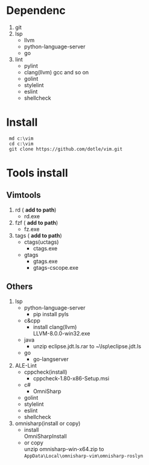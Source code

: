 
# Dependenc
1. git
2. lsp
    * llvm
    * python-language-server
    * go
3. lint
    * pylint
    * clang(llvm) gcc and so on
    * golint
    * stylelint
    * eslint
    * shellcheck

# Install
```
 md c:\vim
 cd c:\vim
 git clone https://github.com/dotle/vim.git
```

# Tools install 
## Vimtools
1. rd ( **add to path**)
    * rd.exe
2. fzf ( **add to path**)
    * fz.exe
3. tags ( **add to path**)
    * ctags(uctags)
        + ctags.exe
    * gtags
        + gtags.exe
        + gtags-cscope.exe

## Others
1. lsp
    * python-language-server
        + pip install pyls
    * c&cpp
        + install clang(llvm)   
             LLVM-8.0.0-win32.exe 
    * java
        + unzip eclipse.jdt.ls.rar to ~\lsp\eclipse.jdt.ls
    * go 
        + go-langserver
2. ALE-Lint
    * cppcheck(install)
        + cppcheck-1.80-x86-Setup.msi
    * c#
        + OmniSharp
    * golint
    * stylelint
    * eslint
    * shellcheck
3. omnisharp(install or copy) 
    * install  
        OmniSharpInstall
    * or copy  
        unzip omnisharp-win-x64.zip to    
        `AppData\Local\omnisharp-vim\omnisharp-roslyn`

